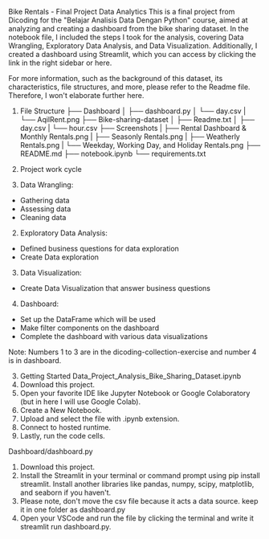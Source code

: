 Bike Rentals - Final Project Data Analytics This is a final project from
Dicoding for the "Belajar Analisis Data Dengan Python" course, aimed
at analyzing and creating a dashboard from the bike sharing dataset. In
the notebook file, I included the steps I took for the analysis,
covering Data Wrangling, Exploratory Data Analysis, and Data
Visualization. Additionally, I created a dashboard using Streamlit,
which you can access by clicking the link in the right sidebar or here.

For more information, such as the background of this dataset, its
characteristics, file structures, and more, please refer to the Readme
file. Therefore, I won't elaborate further here.

1. File Structure
├── Dashboard
│   ├── dashboard.py
│   └── day.csv
|   └── AqilRent.png
├── Bike-sharing-dataset
│   ├── Readme.txt
│   ├── day.csv
|   └── hour.csv
├── Screenshots
|   ├── Rental Dashboard & Monthly Rentals.png
|   ├── Seasonly Rentals.png
|   ├── Weatherly Rentals.png
|   └── Weekday, Working Day, and Holiday Rentals.png
├── README.md
├── notebook.ipynb
└── requirements.txt

3. Project work cycle
 1. Data Wrangling:
   - Gathering data
   - Assessing data
   - Cleaning data
 2. Exploratory Data Analysis:
   - Defined business questions for data exploration
   - Create Data exploration
 3. Data Visualization:
   - Create Data Visualization that answer business questions 
 4. Dashboard: 
- Set up the DataFrame which will be used
- Make filter components on the dashboard 
- Complete the dashboard with various data visualizations

Note: Numbers 1 to 3 are in the dicoding-collection-exercise and number
4 is in dashboard.

3. Getting Started
Data_Project_Analysis_Bike_Sharing_Dataset.ipynb
 1. Download this project.
 2. Open your favorite IDE like Jupyter Notebook or Google Colaboratory (but in here I will use Google Colab). 
 3. Create a New Notebook.
 4. Upload and select the file with .ipynb extension.
 5. Connect to hosted runtime.
 6. Lastly, run the code cells.

Dashboard/dashboard.py 
1. Download this project.
2. Install the Streamlit in your terminal or command prompt using pip install
streamlit. Install another libraries like pandas, numpy, scipy,
matplotlib, and seaborn if you haven't.
3. Please note, don't move the csv file because it acts a data source. keep it in one folder as
dashboard.py
4. Open your VSCode and run the file by clicking the
terminal and write it streamlit run dashboard.py.
